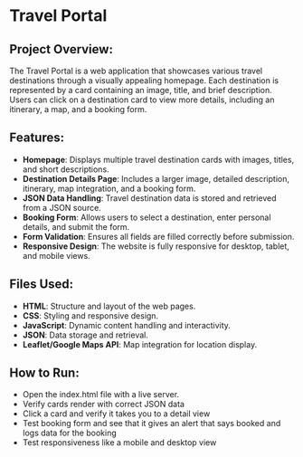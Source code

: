 # Travel Portal

## Project Overview:
The Travel Portal is a web application that showcases various travel destinations through a visually appealing homepage. Each destination is represented by a card containing an image, title, and brief description. Users can click on a destination card to view more details, including an itinerary, a map, and a booking form.

## Features:
- **Homepage**: Displays multiple travel destination cards with images, titles, and short descriptions.
- **Destination Details Page**: Includes a larger image, detailed description, itinerary, map integration, and a booking form.
- **JSON Data Handling**: Travel destination data is stored and retrieved from a JSON source.
- **Booking Form**: Allows users to select a destination, enter personal details, and submit the form.
- **Form Validation**: Ensures all fields are filled correctly before submission.
- **Responsive Design**: The website is fully responsive for desktop, tablet, and mobile views.

## Files Used:
- **HTML**: Structure and layout of the web pages.
- **CSS**: Styling and responsive design.
- **JavaScript**: Dynamic content handling and interactivity.
- **JSON**: Data storage and retrieval.
- **Leaflet/Google Maps API**: Map integration for location display.

## How to Run:
- Open the index.html file with a live server.
- Verify cards render with correct JSON data
- Click a card and verify it takes you to a detail view
- Test booking form and see that it gives an alert that says booked and logs data for the booking
- Test responsiveness like a mobile and desktop view
